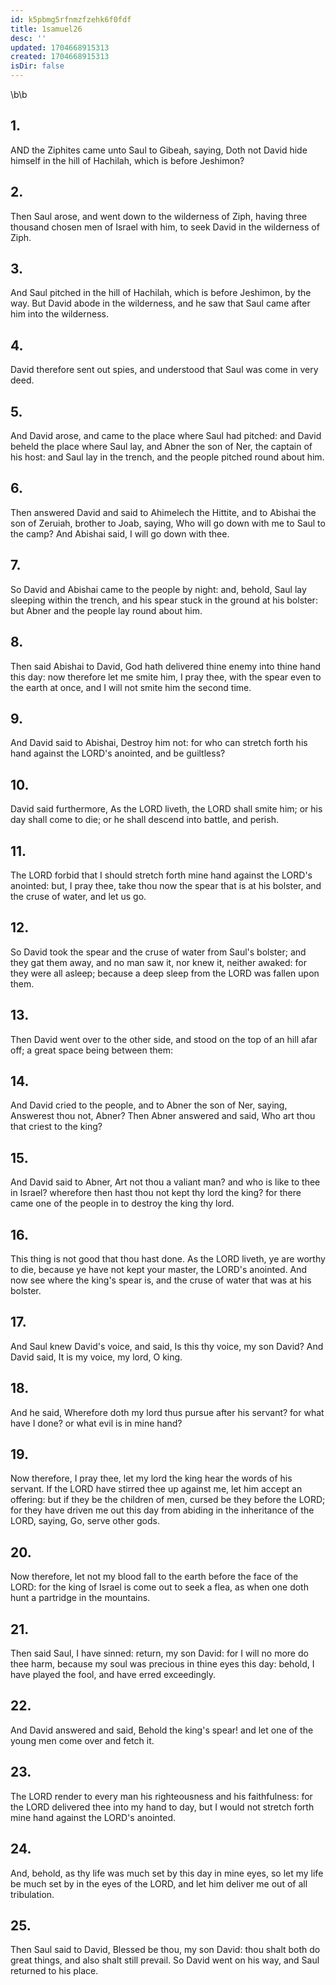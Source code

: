 ```yaml
---
id: k5pbmg5rfnmzfzehk6f0fdf
title: 1samuel26
desc: ''
updated: 1704668915313
created: 1704668915313
isDir: false
---
```

\b\b
## 1.
AND the Ziphites came unto Saul to Gibeah, saying, Doth not David hide himself in the hill of Hachilah, which is before Jeshimon?
## 2.
Then Saul arose, and went down to the wilderness of Ziph, having three thousand chosen men of Israel with him, to seek David in the wilderness of Ziph.
## 3.
And Saul pitched in the hill of Hachilah, which is before Jeshimon, by the way.  But David abode in the wilderness, and he saw that Saul came after him into the wilderness.
## 4.
David therefore sent out spies, and understood that Saul was come in very deed.
## 5.
And David arose, and came to the place where Saul had pitched: and David beheld the place where Saul lay, and Abner the son of Ner, the captain of his host: and Saul lay in the trench, and the people pitched round about him.
## 6.
Then answered David and said to Ahimelech the Hittite, and to Abishai the son of Zeruiah, brother to Joab, saying, Who will go down with me to Saul to the camp?  And Abishai said, I will go down with thee.
## 7.
So David and Abishai came to the people by night: and, behold, Saul lay sleeping within the trench, and his spear stuck in the ground at his bolster: but Abner and the people lay round about him.
## 8.
Then said Abishai to David, God hath delivered thine enemy into thine hand this day: now therefore let me smite him, I pray thee, with the spear even to the earth at once, and I will not smite him the second time.
## 9.
And David said to Abishai, Destroy him not: for who can stretch forth his hand against the LORD's anointed, and be guiltless?
## 10.
David said furthermore, As the LORD liveth, the LORD shall smite him; or his day shall come to die; or he shall descend into battle, and perish.
## 11.
The LORD forbid that I should stretch forth mine hand against the LORD's anointed: but, I pray thee, take thou now the spear that is at his bolster, and the cruse of water, and let us go.
## 12.
So David took the spear and the cruse of water from Saul's bolster; and they gat them away, and no man saw it, nor knew it, neither awaked: for they were all asleep; because a deep sleep from the LORD was fallen upon them.
## 13.
Then David went over to the other side, and stood on the top of an hill afar off; a great space being between them:
## 14.
And David cried to the people, and to Abner the son of Ner, saying, Answerest thou not, Abner?  Then Abner answered and said, Who art thou that criest to the king?
## 15.
And David said to Abner, Art not thou a valiant man?  and who is like to thee in Israel?  wherefore then hast thou not kept thy lord the king?  for there came one of the people in to destroy the king thy lord.
## 16.
This thing is not good that thou hast done.  As the LORD liveth, ye are worthy to die, because ye have not kept your master, the LORD's anointed.  And now see where the king's spear is, and the cruse of water that was at his bolster.
## 17.
And Saul knew David's voice, and said, Is this thy voice, my son David?  And David said, It is my voice, my lord, O king.
## 18.
And he said, Wherefore doth my lord thus pursue after his servant?  for what have I done?  or what evil is in mine hand?
## 19.
Now therefore, I pray thee, let my lord the king hear the words of his servant.  If the LORD have stirred thee up against me, let him accept an offering: but if they be the children of men, cursed be they before the LORD; for they have driven me out this day from abiding in the inheritance of the LORD, saying, Go, serve other gods.
## 20.
Now therefore, let not my blood fall to the earth before the face of the LORD: for the king of Israel is come out to seek a flea, as when one doth hunt a partridge in the mountains.
## 21.
Then said Saul, I have sinned: return, my son David: for I will no more do thee harm, because my soul was precious in thine eyes this day: behold, I have played the fool, and have erred exceedingly.
## 22.
And David answered and said, Behold the king's spear!  and let one of the young men come over and fetch it.
## 23.
The LORD render to every man his righteousness and his faithfulness: for the LORD delivered thee into my hand to day, but I would not stretch forth mine hand against the LORD's anointed.
## 24.
And, behold, as thy life was much set by this day in mine eyes, so let my life be much set by in the eyes of the LORD, and let him deliver me out of all tribulation.
## 25.
Then Saul said to David, Blessed be thou, my son David: thou shalt both do great things, and also shalt still prevail.  So David went on his way, and Saul returned to his place.
